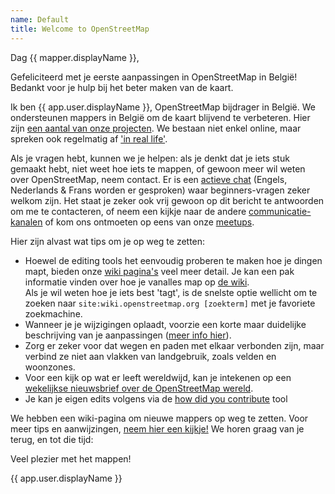 ```yaml
---
name: Default
title: Welcome to OpenStreetMap
---
```


Dag {{ mapper.displayName }},

Gefeliciteerd met je eerste aanpassingen in OpenStreetMap in België! Bedankt voor je hulp bij het beter maken van de kaart.

Ik ben {{ app.user.displayName }}, OpenStreetMap bijdrager in België. We ondersteunen mappers in België om de kaart blijvend te verbeteren. Hier zijn [een aantal van onze projecten](https://openstreetmap.be/nl/projects.html). We bestaan niet enkel online, maar spreken ook regelmatig af ['in real life'](https://openstreetmap.be/nl/category/event.html).

Als je vragen hebt, kunnen we je helpen: als je denkt dat je iets stuk gemaakt hebt, niet weet hoe iets te mappen, of gewoon meer wil weten over OpenStreetMap, neem contact. Er is een [actieve chat](https://app.element.io/#/room/#osmbe:matrix.org) (Engels, Nederlands & Frans worden er gesproken) waar beginners-vragen zeker welkom zijn. Het staat je zeker ook vrij gewoon op dit bericht te antwoorden om me te contacteren, of neem een kijkje naar de andere [communicatie-kanalen](https://openstreetmap.be/nl/contact.html) of kom ons ontmoeten op eens van onze [meetups](https://www.meetup.com/OpenStreetMap-Belgium/).

Hier zijn alvast wat tips om je op weg te zetten:

* Hoewel de editing tools het eenvoudig proberen te maken hoe je dingen mapt, bieden onze [wiki pagina's](https://wiki.openstreetmap.org/wiki/) veel meer detail. Je kan een pak informatie vinden over hoe je vanalles map op [de wiki](https://wiki.openstreetmap.org/wiki/).  
Als je wil weten hoe je iets best 'tagt', is de snelste optie wellicht om te zoeken naar `site:wiki.openstreetmap.org [zoekterm]` met je favoriete zoekmachine.
* Wanneer je je wijzigingen oplaadt, voorzie een korte maar duidelijke beschrijving van je aanpassingen ([meer info hier](https://wiki.openstreetmap.org/wiki/Good_changeset_comments)).
* Zorg er zeker voor dat wegen en paden met elkaar verbonden zijn, maar verbind ze niet aan vlakken van landgebruik, zoals velden en woonzones.
* Voor een kijk op wat er leeft wereldwijd, kan je intekenen op een [wekelijkse nieuwsbrief over de OpenStreetMap wereld](https://weeklyosm.eu/).
* Je kan je eigen edits volgens via de [how did you contribute](https://hdyc.neis-one.org/) tool

We hebben een wiki-pagina om nieuwe mappers op weg te zetten. Voor meer tips en aanwijzingen, [neem hier een kijkje!](https://wiki.openstreetmap.org/wiki/WikiProject_Belgium/Beginner)
We horen graag van je terug, en tot die tijd:

Veel plezier met het mappen!

{{ app.user.displayName }}
